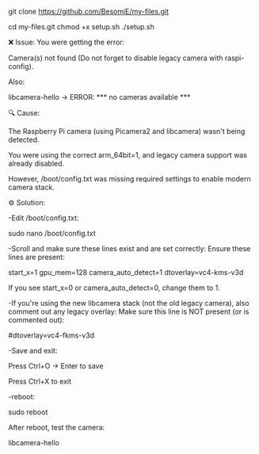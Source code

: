 git clone https://github.com/BesomiE/my-files.git

cd my-files.git
chmod +x setup.sh
./setup.sh

❌ Issue:
You were getting the error:

Camera(s) not found (Do not forget to disable legacy camera with raspi-config).

Also:

libcamera-hello
→ ERROR: *** no cameras available ***

🔍 Cause:

The Raspberry Pi camera (using Picamera2 and libcamera) wasn't being detected.

You were using the correct arm_64bit=1, and legacy camera support was already disabled.

However, /boot/config.txt was missing required settings to enable modern camera stack.

⚙️ Solution:

-Edit /boot/config.txt:

sudo nano /boot/config.txt


-Scroll and make sure these lines exist and are set correctly:
Ensure these lines are present:

start_x=1
gpu_mem=128
camera_auto_detect=1
dtoverlay=vc4-kms-v3d

 If you see start_x=0 or camera_auto_detect=0, change them to 1.
 
-If you're using the new libcamera stack (not the old legacy camera), also comment out any legacy overlay:
Make sure this line is NOT present (or is commented out):

#dtoverlay=vc4-fkms-v3d

-Save and exit:

Press Ctrl+O → Enter to save

Press Ctrl+X to exit

-reboot:

sudo reboot

After reboot, test the camera:

libcamera-hello
